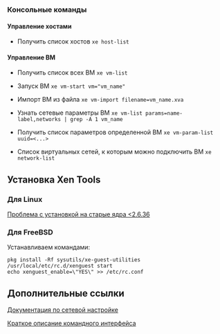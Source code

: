 ### Консольные команды

#### Управление хостами

* Получить список хостов `xe host-list`

#### Управление ВМ

* Получить список всех ВМ `xe vm-list`

* Запуск ВМ `xe vm-start vm="vm_name"`

* Импорт ВМ из файла `xe vm-import filename=vm_name.xva`

* Узнать сетевые параметры ВМ `xe vm-list params=name-label,networks | grep -A 1 vm_name`

* Получить список параметров определенной ВМ `xe vm-param-list uuid=<...>`

* Список виртуальных сетей, к которым можно подключить ВМ `xe network-list`

## Установка Xen Tools

### Для Linux

[Проблема с установкой на старые ядра <2.6.36](https://wiki.xen.org/wiki/Xen_Linux_PV_on_HVM_drivers)

### Для FreeBSD

Устанавливаем командами:

```
pkg install -Rf sysutils/xe-guest-utilities
/usr/local/etc/rc.d/xenguest start
echo xenguest_enable=\"YES\" >> /etc/rc.conf
```

## Дополнительные ссылки

[Документация по сетевой настройке](https://docs.citrix.com/de-de/xenserver/index/ch04/ch04s04.html)

[Краткое описание командного интерфейса](https://wiki.xenproject.org/wiki/XAPI_Command_Line_Interface)
